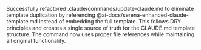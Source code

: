 Successfully refactored .claude/commands/update-claude.md to eliminate template duplication by referencing @ai-docs/serena-enhanced-claude-template.md instead of embedding the full template. This follows DRY principles and creates a single source of truth for the CLAUDE.md template structure. The command now uses proper file references while maintaining all original functionality.